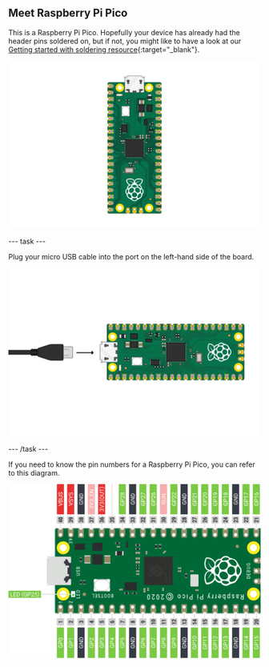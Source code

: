 ## Meet Raspberry Pi Pico

This is a Raspberry Pi Pico. Hopefully your device has already had the header pins soldered on, but if not, you might like to have a look at our [Getting started with soldering resource](https://projects.raspberrypi.org/en/projects/getting-started-with-soldering){:target="_blank"}.

![Raspberry Pi Pico](images/Pico-Top-Headers.png)

--- task ---
 
Plug your micro USB cable into the port on the left-hand side of the board.

![Micro USB cable plugged into the Pico](images/Pico-Top-Plug-v2.png)

--- /task ---

If you need to know the pin numbers for a Raspberry Pi Pico, you can refer to this diagram.

![Pinout of a Raspberry Pi Pico](images/pico-pins.png)
